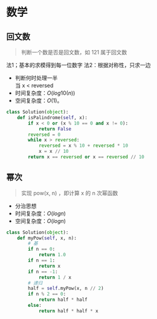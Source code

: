 # 数学

## 回文数

> 判断一个数是否是回文数，如 121 属于回文数

法1；基本的求模得到每一位数字
法2：根据对称性，只求一边

- 判断何时处理一半  
  当 x < reversed
- 时间复杂度：$O(log10(n))$
- 空间复杂度：$O(1)$。

```python
class Solution(object):
    def isPalindrome(self, x):
        if x < 0 or (x % 10 == 0 and x != 0):
            return False
        reversed = 0
        while x > reversed:
            reversed = x % 10 + reversed * 10
            x = x // 10
        return x == reversed or x == reversed // 10
```

## 幂次

> 实现 pow(x, n) ，即计算 x 的 n 次幂函数

- 分治思想
- 时间复杂度：$O(logn)$
- 空间复杂度：$O(logn)$

```python
class Solution(object):
    def myPow(self, x, n):
        # 基
        if n == 0:
            return 1.0
        if n == 1:
            return x
        if n == -1:
            return 1 / x
        # 递归
        half = self.myPow(x, n // 2)
        if n % 2 == 0:
            return half * half
        else:
            return half * half * x
```
